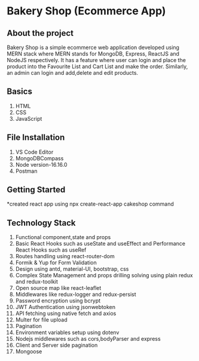 # Bakery Shop (Ecommerce App)

## About the project
Bakery Shop is a simple ecommerce web application developed using MERN stack where MERN stands for MongoDB, Express, ReactJS and NodeJS respectively.
It has a feature where user can login and place the product into the Favourite List and Cart List and make the order. Similarly, an admin can login 
and add,delete and edit products.

## Basics
1. HTML
2. CSS
3. JavaScript

## File Installation
1. VS Code Editor
2. MongoDBCompass
3. Node version-16.16.0
4. Postman

## Getting Started
*created react app using npx create-react-app cakeshop command

## Technology Stack
1. Functional component,state and props
2. Basic React Hooks such as useState and useEffect and Performance React Hooks such as useRef
3. Routes handling using react-router-dom
4. Formik & Yup for Form Validation
5. Design using antd, material-UI, bootstrap, css
6. Complex State Management and props drilling solving using plain redux and redux-toolkit
7. Open source map like react-leaflet
8. Middlewares like redux-logger and redux-persist
9. Password encryption using bcrypt
10. JWT Authentication using jsonwebtoken
11. API fetching using native fetch and axios
12. Multer for file upload 
13. Pagination
14. Environment variables setup using dotenv
15. Nodejs middlewares such as cors,bodyParser and express 
16. Client and Server side pagination
17. Mongoose 

